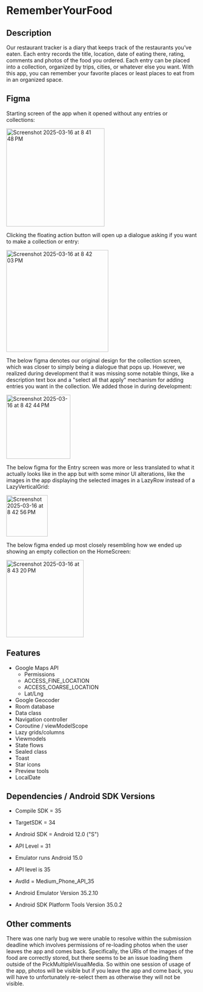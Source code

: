 # RememberYourFood

## Description
Our restaurant tracker is a diary that keeps track of the restaurants you’ve eaten. Each entry records the title, location, date of eating there, rating, comments and photos of the food you ordered. Each entry can be placed into a collection, organized by trips, cities, or whatever else you want.  With this app, you can remember your favorite places or least places to eat from in an organized space. 

## Figma

Starting screen of the app when it opened without any entries or collections:

<img width="259" alt="Screenshot 2025-03-16 at 8 41 48 PM" src="https://github.com/user-attachments/assets/52343513-d944-4906-b7d3-1556d0675e49" />

Clicking the floating action button will open up a dialogue asking if you want to make a collection or entry:

<img width="269" alt="Screenshot 2025-03-16 at 8 42 03 PM" src="https://github.com/user-attachments/assets/72ed5781-9f91-4ae4-80e6-513dc6967d9a" />

The below figma denotes our original design for the collection screen, which was closer to simply being a dialogue that pops up. However, we realized during development that it was missing some notable things, like a description text box and a "select all that apply" mechanism for adding entries you want in the collection. We added those in during development:

<img width="169" alt="Screenshot 2025-03-16 at 8 42 44 PM" src="https://github.com/user-attachments/assets/f5686fec-a65d-4e3a-a450-b11fd6359af1" />

The below figma for the Entry screen was more or less translated to what it actually looks like in the app but with some minor UI alterations, like the images in the app displaying the selected images in a LazyRow instead of a LazyVerticalGrid:

<img width="109" alt="Screenshot 2025-03-16 at 8 42 56 PM" src="https://github.com/user-attachments/assets/7d4245ff-266a-4909-9b4e-4bc084c3c527" />

The below figma ended up most closely resembling how we ended up showing an empty collection on the HomeScreen:

<img width="204" alt="Screenshot 2025-03-16 at 8 43 20 PM" src="https://github.com/user-attachments/assets/95d60b80-84f1-4746-a24d-d99d143db551" />


## Features 
- Google Maps API
   - Permissions
   - ACCESS_FINE_LOCATION
   - ACCESS_COARSE_LOCATION
   - Lat/Lng
- Google Geocoder
- Room database
- Data class
- Navigation controller
- Coroutine / viewModelScope
- Lazy grids/columns
- Viewmodels
- State flows
- Sealed class
- Toast
- Star icons
- Preview tools
- LocalDate

## Dependencies / Android SDK Versions
- Compile SDK = 35
- TargetSDK = 34
- Android SDK = Android 12.0 ("S")
- API Level = 31

- Emulator runs Android 15.0
- API level is 35
- AvdId = Medium_Phone_API_35
- Android Emulator Version 35.2.10
- Android SDK Platform Tools Version 35.0.2

## Other comments

There was one narly bug we were unable to resolve within the submission deadline which involves permissions of re-loading photos when the user leaves the app and comes back. Specifically, the URIs of the images of the food are correctly stored, but there seems to be an issue loading them outside of the PickMultipleVisualMedia. So within one session of usage of the app, photos will be visible but if you leave the app and come back, you will have to unfortunately re-select them as otherwise they will not be visible. 
